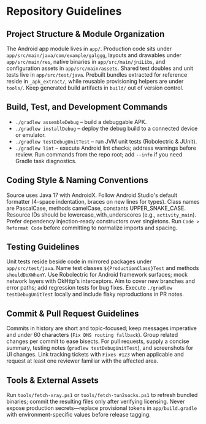 # Repository Guidelines

## Project Structure & Module Organization
The Android app module lives in `app/`. Production code sits under `app/src/main/java/com/example/galggg`, layouts and drawables under `app/src/main/res`, native binaries in `app/src/main/jniLibs`, and configuration assets in `app/src/main/assets`. Shared test doubles and unit tests live in `app/src/test/java`. Prebuilt bundles extracted for reference reside in `_apk_extract/`, while reusable provisioning helpers are under `tools/`. Keep generated build artifacts in `build/` out of version control.

## Build, Test, and Development Commands
- `./gradlew assembleDebug` – build a debuggable APK.
- `./gradlew installDebug` – deploy the debug build to a connected device or emulator.
- `./gradlew testDebugUnitTest` – run JVM unit tests (Robolectric & JUnit).
- `./gradlew lint` – execute Android lint checks; address warnings before review.
Run commands from the repo root; add `--info` if you need Gradle task diagnostics.

## Coding Style & Naming Conventions
Source uses Java 17 with AndroidX. Follow Android Studio's default formatter (4-space indentation, braces on new lines for types). Class names are PascalCase, methods camelCase, constants UPPER_SNAKE_CASE. Resource IDs should be lowercase_with_underscores (e.g., `activity_main`). Prefer dependency injection-ready constructors over singletons. Run `Code > Reformat Code` before committing to normalize imports and spacing.

## Testing Guidelines
Unit tests reside beside code in mirrored packages under `app/src/test/java`. Name test classes `${ProductionClass}Test` and methods `shouldDoXWhenY`. Use Robolectric for Android framework surfaces; mock network layers with OkHttp's interceptors. Aim to cover new branches and error paths; add regression tests for bug fixes. Execute `./gradlew testDebugUnitTest` locally and include flaky reproductions in PR notes.

## Commit & Pull Request Guidelines
Commits in history are short and topic-focused; keep messages imperative and under 60 characters (`Fix DNS routing fallback`). Group related changes per commit to ease bisects. For pull requests, supply a concise summary, testing notes (`gradlew testDebugUnitTest`), and screenshots for UI changes. Link tracking tickets with `Fixes #123` when applicable and request at least one reviewer familiar with the affected area.

## Tools & External Assets
Run `tools/fetch-xray.ps1` or `tools/fetch-tun2socks.ps1` to refresh bundled binaries; commit the resulting files only after verifying licensing. Never expose production secrets—replace provisional tokens in `app/build.gradle` with environment-specific values before release tagging.
